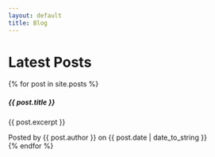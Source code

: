 ```yaml
---
layout: default
title: Blog
---
```


<h1>Latest Posts</h1>

{% for post in site.posts %}
<div class="card">
	<div class="card-body">
		<h5 class="card-title">{{ post.title }}</h5>
		<p class="card-text">{{ post.excerpt }}</p>
		<a href="{{ post.url }}" class="stretched-link"></a>
	</div>
	<div class="card-footer text-muted">
		Posted by {{ post.author }} on {{ post.date | date_to_string }}
	</div>
</div>
{% endfor %}


